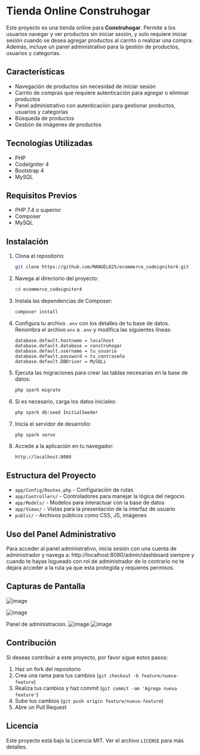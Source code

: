# Tienda Online Construhogar

Este proyecto es una tienda online para **Construhogar**. Permite a los usuarios navegar y ver productos sin iniciar sesión, y solo requiere iniciar sesión cuando se desea agregar productos al carrito o realizar una compra. Además, incluye un panel administrativo para la gestión de productos, usuarios y categorías.

## Características

- Navegación de productos sin necesidad de iniciar sesión
- Carrito de compras que requiere autenticación para agregar o eliminar productos
- Panel administrativo con autenticación para gestionar productos, usuarios y categorías
- Búsqueda de productos
- Gestión de imágenes de productos

## Tecnologías Utilizadas

- PHP
- CodeIgniter 4
- Bootstrap 4
- MySQL

## Requisitos Previos

- PHP 7.4 o superior
- Composer
- MySQL

## Instalación

1. Clona el repositorio:

    ```bash
    git clone https://github.com/MANUEL025/ecommerce_codeigniter4.git
    ```

2. Navega al directorio del proyecto:

    ```bash
    cd ecommerce_codeigniter4
    ```

3. Instala las dependencias de Composer:

    ```bash
    composer install
    ```

4. Configura tu archivo `.env` con los detalles de tu base de datos. Renombra el archivo `env` a `.env` y modifica las siguientes líneas:

    ```env
    database.default.hostname = localhost
    database.default.database = construhogar
    database.default.username = tu_usuario
    database.default.password = tu_contraseña
    database.default.DBDriver = MySQLi
    ```

5. Ejecuta las migraciones para crear las tablas necesarias en la base de datos:

    ```bash
    php spark migrate
    ```

6. Si es necesario, carga los datos iniciales:

    ```bash
    php spark db:seed InitialSeeder
    ```

7. Inicia el servidor de desarrollo:

    ```bash
    php spark serve
    ```

8. Accede a la aplicación en tu navegador:

    ```
    http://localhost:8080
    ```

## Estructura del Proyecto

- `app/Config/Routes.php` - Configuración de rutas
- `app/Controllers/` - Controladores para manejar la lógica del negocio
- `app/Models/` - Modelos para interactuar con la base de datos
- `app/Views/` - Vistas para la presentación de la interfaz de usuario
- `public/` - Archivos públicos como CSS, JS, imágenes

## Uso del Panel Administrativo

Para acceder al panel administrativo, inicia sesión con una cuenta de administrador y navega a:
http://localhost:8080/admin/dashboard
siempre y cuando te hayas logueado con rol de administrador de lo contrario no te dejara acceder a la ruta ya que esta protegida y requieres permisos.


## Capturas de Pantalla

![image](https://github.com/MANUEL025/ecommerce_codeigniter4/assets/131418423/c5340fa8-d931-4bfa-9446-6dfe98b01655)

![image](https://github.com/MANUEL025/ecommerce_codeigniter4/assets/131418423/e63b751a-a863-4449-aae8-2e75ab083164)

Panel de administracion.
![image](https://github.com/MANUEL025/ecommerce_codeigniter4/assets/131418423/9b3ad9b0-8c82-4c3e-9f99-82b29408231a)
![image](https://github.com/MANUEL025/ecommerce_codeigniter4/assets/131418423/d513ebb5-1c58-4db4-8433-76fbe1c12961)




## Contribución

Si deseas contribuir a este proyecto, por favor sigue estos pasos:

1. Haz un fork del repositorio
2. Crea una rama para tus cambios (`git checkout -b feature/nueva-feature`)
3. Realiza tus cambios y haz commit (`git commit -am 'Agrega nueva feature'`)
4. Sube tus cambios (`git push origin feature/nueva-feature`)
5. Abre un Pull Request

## Licencia

Este proyecto está bajo la Licencia MIT. Ver el archivo `LICENSE` para más detalles.


